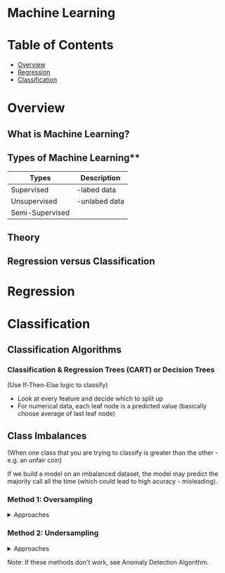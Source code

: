 
# Machine Learning

# Table of Contents
* [Overview](#overview)
* [Regression](#regression)
* [Classification](#classification)

# Overview

## What is Machine Learning?


## Types of Machine Learning**
|  Types         |  Description      |
|----------------|------------------|
|Supervised      |-labed data      |
|Unsupervised    | -unlabed data   |
|Semi-Supervised |                 |
  
## Theory

## Regression versus Classification


# Regression


# Classification

## Classification Algorithms

### Classification & Regression Trees (CART) or Decision Trees
(Use If-Then-Else logic to classify)
* Look at every feature and decide which to split up
* For numerical data, each leaf node is a predicted value (basically choose average of last leaf node)



## Class Imbalances
(When one class that you are trying to classify is greater than the other - e.g. an unfair coin)

If we build a model on an imbalanced dataset, the model may predict the majority call all the time (which could lead to high acuracy - misleading). 

### Method 1: Oversampling 
<details><summary>Approaches</summary>
<p>
1. **Random** - Repeat data for minority class until it is balaned with the majority class. 
	
2. **Synthetic Minority Oversampling Technique (SMOTE)** - Similar to KNN, Create a new point in minority class that is between two nearest neighbors
	
3. **ADAptive SYNthetic oversampling (ADASYN)** - generates point where the class imbalance is the greatest; 

Note: Each approach comes at a cost (e.g. classifying more of minority class could cause more misclassification of majority class). The best solution depends on your problem and dataset.

</p>
</details>

### Method 2: Undersampling 

<details><summary>Approaches</summary>
<p>
1. **Random** - Randomly select observations in majority class so that the size of each class is equal. 
2. **Near Miss** - only sample points from the majority class necessary to distinguish between the classes
3. **NearMiss-1** select samples from the majority class for which the average distance of the N _closest_ samples of a minority class is smallest.

</p>
</details>

Note: If these methods don't work, see Anomaly Detection Algorithm. 
<!--stackedit_data:
eyJoaXN0b3J5IjpbLTM1MTQzNTA4NCwtMTUzOTEzOTkxMCwyNz
g4MjMyODMsMTkzODk2ODkwNSw2Mjk3MjU5NjksLTEzNTk3OTI3
ODQsLTIwNjU2MjYzNTMsLTE3MTg4OTc3OTUsNzI0NjY3MzczLD
ExNTk0MzMyMTksNjM5NzY5NzY3LDMzMTU1ODY5Nl19
-->